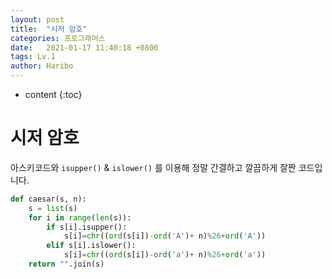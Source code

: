 ```yaml
---
layout: post
title:  "시저 암호"
categories: 프로그래머스
date:   2021-01-17 11:40:18 +0800
tags: Lv.1
author: Haribo
---
```


* content
{:toc}
# 시저 암호

아스키코드와 `isupper()` & `islower()` 를 이용해 정말 간결하고 깔끔하게 잘짠 코드입니다.

```python
def caesar(s, n):
    s = list(s)
    for i in range(len(s)):
        if s[i].isupper():
            s[i]=chr((ord(s[i])-ord('A')+ n)%26+ord('A'))
        elif s[i].islower():
            s[i]=chr((ord(s[i])-ord('a')+ n)%26+ord('a'))
    return "".join(s)
```

